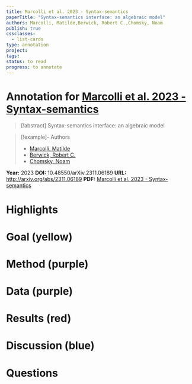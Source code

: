 ```yaml
---
title: Marcolli et al. 2023 - Syntax-semantics
paperTitle: "Syntax-semantics interface: an algebraic model"
authors: Marcolli, Matilde,Berwick, Robert C.,Chomsky, Noam
publish: true
cssclasses:
  - list-cards
type: annotation
project:
tags:
status: to read
progress: to annotate
---
```

# Annotation for [Marcolli et al. 2023 - Syntax-semantics](Papers/References/Marcolli%20et%20al.%202023%20-%20Syntax-semantics)

> [!abstract] Syntax-semantics interface: an algebraic model

> [!example]- Authors
> - [Marcolli, Matilde](Marcolli%2C%20Matilde)
> - [Berwick, Robert C.](Berwick%2C%20Robert%20C.)
> - [Chomsky, Noam](Chomsky%2C%20Noam)

**Year:** 2023
**DOI:** 10.48550/arXiv.2311.06189
**URL:** http://arxiv.org/abs/2311.06189
**PDF:** [Marcolli et al. 2023 - Syntax-semantics](Papers/PDFs/Marcolli%20et%20al.%202023%20-%20Syntax-semantics%20interface%20an%20algebraic%20model.pdf)

# Highlights


# Goal (yellow)


# Method (purple)


# Data (purple)


# Results (red)


# Discussion (blue)


# Questions

